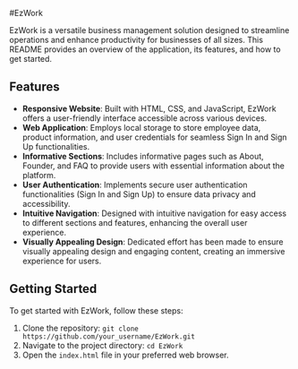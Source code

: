 #EzWork

EzWork is a versatile business management solution designed to streamline operations and enhance productivity for businesses of all sizes. This README provides an overview of the application, its features, and how to get started.

## Features

- **Responsive Website**: Built with HTML, CSS, and JavaScript, EzWork offers a user-friendly interface accessible across various devices.
- **Web Application**: Employs local storage to store employee data, product information, and user credentials for seamless Sign In and Sign Up functionalities.
- **Informative Sections**: Includes informative pages such as About, Founder, and FAQ to provide users with essential information about the platform.
- **User Authentication**: Implements secure user authentication functionalities (Sign In and Sign Up) to ensure data privacy and accessibility.
- **Intuitive Navigation**: Designed with intuitive navigation for easy access to different sections and features, enhancing the overall user experience.
- **Visually Appealing Design**: Dedicated effort has been made to ensure visually appealing design and engaging content, creating an immersive experience for users.

## Getting Started

To get started with EzWork, follow these steps:

1. Clone the repository: `git clone https://github.com/your_username/EzWork.git`
2. Navigate to the project directory: `cd EzWork`
3. Open the `index.html` file in your preferred web browser.


 
